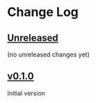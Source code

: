 # Change Log

## [Unreleased][unreleased]

(no unreleased changes yet)


## [v0.1.0][]

Initial version

[unreleased]: ../../tree/develop
[v0.1.0]: ../../releases/tag/v0.1.0
